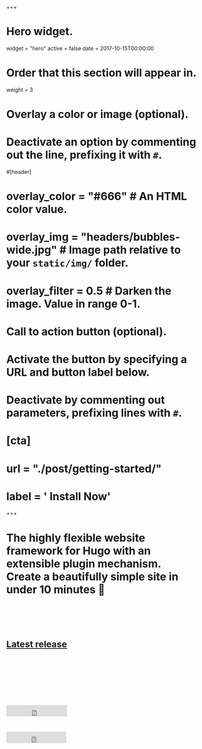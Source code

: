+++
# Hero widget.
widget = "hero"
active = false
date = 2017-10-15T00:00:00


# Order that this section will appear in.
weight = 3

# Overlay a color or image (optional).
#   Deactivate an option by commenting out the line, prefixing it with `#`.
#[header]
#  overlay_color = "#666"  # An HTML color value.
#  overlay_img = "headers/bubbles-wide.jpg"  # Image path relative to your `static/img/` folder.
# overlay_filter = 0.5  # Darken the image. Value in range 0-1.

# Call to action button (optional).
#   Activate the button by specifying a URL and button label below.
#   Deactivate by commenting out parameters, prefixing lines with `#`.
# [cta]
#   url = "./post/getting-started/"
#   label = '<i class="fa fa-download"></i> Install Now'
+++

# The highly flexible website framework for Hugo with an extensible plugin mechanism. Create a beautifully simple site in under 10 minutes :rocket:
# <br>
# <small><a id="academic-release" href="https://sourcethemes.com/academic/updates">Latest release</a></small>
# <br><br>
# <iframe style="display: inline-block;" src="https://ghbtns.com/github-btn.html?user=gcushen&amp;repo=hugo-academic&amp;type=star&amp;count=true&amp;size=large" scrolling="0" width="160px" height="30px" frameborder="0"></iframe>
# <iframe style="display: inline-block;" src="https://ghbtns.com/github-btn.html?user=gcushen&amp;repo=hugo-academic&amp;type=fork&amp;count=true&amp;size=large" scrolling="0" width="158px" height="30px" frameborder="0"></iframe>
# 
# <script type="text/javascript">
#   (function defer() {
#     if (window.jQuery) {
#       jQuery(document).ready(function(){
#         GetLatestReleaseInfo();
#       });
#     } else {
#       setTimeout(function() { defer() }, 50);
#     }
#   })();  
#   function GetLatestReleaseInfo() {
#     $.getJSON('https://api.github.com/repos/gcushen/hugo-academic/tags').done(function (json) {
#       let release = json[0];
#       // let downloadURL = release.zipball_url;
#       $('#academic-release').text('Latest release ' + release.name);  
#     });    
# }  
# </script>
